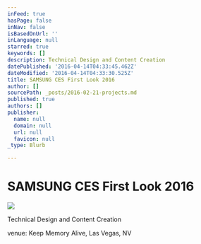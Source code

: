 ```yaml
---
inFeed: true
hasPage: false
inNav: false
isBasedOnUrl: ''
inLanguage: null
starred: true
keywords: []
description: Technical Design and Content Creation
datePublished: '2016-04-14T04:33:45.462Z'
dateModified: '2016-04-14T04:33:30.525Z'
title: SAMSUNG CES First Look 2016
author: []
sourcePath: _posts/2016-02-21-projects.md
published: true
authors: []
publisher:
  name: null
  domain: null
  url: null
  favicon: null
_type: Blurb

---
```

# SAMSUNG CES First Look 2016
![](https://the-grid-user-content.s3-us-west-2.amazonaws.com/3bdc8e0f-565a-41b8-ab92-2b73c29b1383.jpg)

Technical Design and Content Creation

venue: Keep Memory Alive, Las Vegas, NV